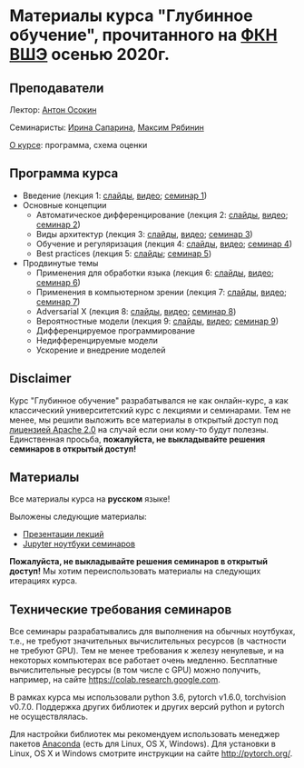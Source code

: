 # Материалы курса "Глубинное обучение", прочитанного на [ФКН ВШЭ](https://cs.hse.ru/) осенью 2020г.

## Преподаватели
Лектор: [Антон Осокин](https://aosokin.github.io/)

Семинаристы: [Ирина Сапарина](https://github.com/saparina), [Максим Рябинин](https://www.hse.ru/staff/mryabinin)

[О курсе](lectures/DL20-fall-about.pdf): программа, схема оценки

## Программа курса
* Введение (лекция 1: [слайды](lectures/DL20-fall-lecture1-intro.pdf), [видео](https://youtu.be/k3QZU5a1oRA); [семинар 1](seminars/seminar1/DL20-fall-seminar1.ipynb))
* Основные концепции
  - Автоматическое дифференцирование (лекция 2: [слайды](lectures/DL20-fall-lecture2-backprop.pdf), [видео](https://youtu.be/cKMaEpf4MeU); [семинар 2](seminars/seminar2/DL20-fall-seminar2.ipynb))
  - Виды архитектур (лекция 3: [слайды](lectures/DL20-fall-lecture3-models.pdf), [видео](https://youtu.be/Uim4xLhXjRE); [семинар 3](seminars/seminar3/DL20_fall_seminar3.ipynb))
  - Обучение и регуляризация (лекция 4: [слайды](lectures/DL20-fall-lecture4-training.pdf), [видео](https://youtu.be/kE3AicLd5KE); [семинар 4](seminars/seminar4/DL20_fall_seminar4.ipynb))
  - Best practices (лекция 5: [слайды](lectures/DL20-fall-lecture5-bestpractices.pdf); [семинар 5](seminars/seminar5/looking_for_bugs.ipynb))
* Продвинутые темы
  - Применения для обработки языка (лекция 6: [слайды](lectures/DL20-fall-lecture6-deepnlp.pdf), [видео](https://youtu.be/ID_sIs_dEbE); [семинар 6](seminars/seminar6/DL20_fall_seminar6.ipynb))
  - Применения в компьютерном зрении (лекция 7: [слайды](lectures/DL20-fall-lecture7-deepvision.pdf), [видео](https://youtu.be/d5r6k1czEys); [семинар 7](seminars/seminar7/DL20_fall_seminar7.ipynb))
  - Adversarial X (лекция 8: [слайды](lectures/DL20-fall-lecture8-adversarialX.pdf), [видео](https://youtu.be/hCR8iue9yjM); [семинар 8](seminars/seminar8/DL20_fall_seminar8.ipynb))
  - Вероятностные модели (лекция 9: [слайды](lectures/DL20-fall-lecture9-probmodels.pdf), [видео](https://youtu.be/ytCAIvNOGVg); [семинар 9](seminars/seminar9/DL20_fall_seminar9.ipynb))
  - Дифференцируемое программирование
  - Недифференцируемые модели
  - Ускорение и внедрение моделей

## Disclaimer
Курс "Глубинное обучение" разрабатывался не как онлайн-курс, а как классический университетский курс с лекциями и семинарами.
Тем не менее, мы решили выложить все материалы в открытый доступ под [лицензией Apache 2.0](../LICENSE) на случай если они кому-то будут полезны.
Единственная просьба, **пожалуйста, не выкладывайте решения семинаров в открытый доступ!** 
  
## Материалы
Все материалы курса на **русском** языке!

Выложены следующие материалы:
* [Презентации лекций](lectures)
* [Jupyter ноутбуки семинаров](seminars) 

**Пожалуйста, не выкладывайте решения семинаров в открытый доступ!** Мы хотим переиспользовать материалы на следующих итерациях курса.
 
## Технические требования семинаров
Все семинары разрабатывались для выполнения на обычных ноутбуках, т.е., не требуют значительных вычислительных ресурсов (в частности не требуют GPU). Тем не менее требования к железу ненулевые, и на некоторых компьютерах все работает очень медленно. Бесплатные вычислительные ресурсы (в том числе с GPU) можно получить, например, на сайте https://colab.research.google.com.

В рамках курса мы использовали python 3.6, pytorch v1.6.0, torchvision v0.7.0. Поддержка других библиотек и других версий python и pytorch не осуществлялась.
 
Для настройки библиотек мы рекомендуем использовать менеджер пакетов [Anaconda](https://www.anaconda.com/) (есть для Linux, OS X, Windows). Для установки в Linux, OS X и Windows смотрите инструкции на сайте http://pytorch.org/. 
 
